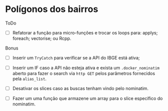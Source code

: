 # Polígonos dos bairros

ToDo

- [ ] Refatorar a função para micro-funções e trocar os loops para: applys; foreach; vectorise; ou Rcpp. 

Bonus

- [ ] Inserir um `TryCatch` para verificar se a API do IBGE está ativa; 

- [ ] Inserir um IF caso a API não esteja ativa e exista um `.docker_nominatim` aberto para fazer o search via `http GET` pelos parâmetros fornecidos pela `alias_list`. 

- [ ] Desativar os slices caso as buscas tenham vindo pelo nominatim.

- [ ] Fazer um uma função que armazene um array para o slice específico do nominatim. 